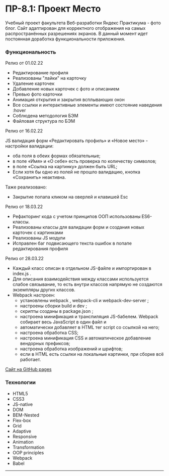 #  ПР-8.1: Проект Место

Учебный проект факультета Веб-разработки Яндекс Практикума - фото блог. Сайт адаптирован для корректного отображения на самых распространённых разрешениях экранов. В данный момент идет постоянная доработка функциональности приложения.

### Функциональность

Релиз от 01.02.22

* Редактирование профиля
* Реализованы "лайки" на карточку
* Удаление карточек
* Добавление новых карточек с фото и описанием
* Превью фото карточки
* Анимация открытия и закрытия всплывающих окон
* Все ссылки и интерактивные элементы имеют состояние наведения :hover
* Соблюдена методология БЭМ
* Файловая структура по БЭМ

Релиз от 16.02.22

JS валидация форм «Редактировать профиль» и «Новое место» - настройки валидации:
* оба поля в обеих формах обязательные;
* в поле «Имя» и «О себе» есть проверка по количеству символов;
* в поле «Ссылка на картинку» должен быть URL;
* Если хотя бы одно из полей не прошло валидацию, кнопка «Сохранить» неактивна.

Таже реализовано:
* Закрытие попапа кликом на оверлей и клавишей Esc

Релиз от 18.03.22

* Рефакторинг кода с учетом принципов ООП использованы ES6-классы.
* Реализованы классы для валидации форм и создания новых карточек с картинками
* Реализованы JS модули
* Исправлен баг подвисающего текста ошибок в попапе редактирования профиля

Релиз от 28.03.22

* Каждый класс описан в отдельном JS-файле и импортирован в index.js .
* Для описания взаимодействия между классами используется слабое связывание, то есть внутри классов напрямую не создаются экземпляры других классов.
* Webpack настроен:
    - установлены webpack , webpack-cli и webpack-dev-server ;
    - настроены сборки build и dev ;
    - скрипты созданы в package.json ;
    - настроена минификация и транспиляция JS-бабелем. Webpack собирает весь JavaScript в один файл и
    - автоматически добавляет в HTML тег script со ссылкой на него;
    - настроена обработка CSS;
    - настроена минификация CSS и автоматическое добавление вендорных префиксов;
    - настроена обработка изображений и шрифтов;
    - если в HTML есть ссылки на локальные картинки, при сборке всё работает.


[Сайт на GitHub pages](https://beardy-raccoon.github.io/mesto/index.html)

### Технологии
* HTML5
* CSS3
* JS-native
* DOM
* BEM-Nested
* Flex-box
* Grid
* Adaptive
* Responsive
* Animation
* Transformation
* OOP principles
* Webpack
* Babel
****

